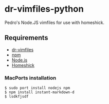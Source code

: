 dr-vimfiles-python
==================

Pedro's Node.JS vimfiles for use with homeshick.

## Requirements

  - [dr-vimfiles][dr_vimfiles]
  - [npm][npm]
  - [Node.js][node-js]
  - [Homeshick][homeshick]


### MacPorts installation

    $ sudo port install nodejs npm
    $ npm install instant-markdown-d
    $ lsdkfjsdf 


[dr_vimfiles]: https://github.com/digitalrounin/dr-vimfiles
[node-js]: https://nodejs.org/
[npm]: https://www.npmjs.com/
[homeshick]: https://github.com/andsens/homeshick
